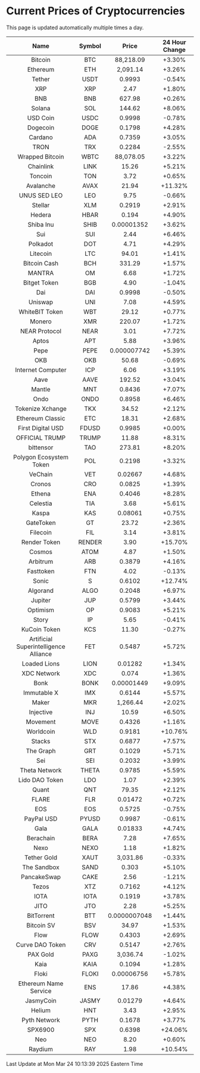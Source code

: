 # Current Prices of Cryptocurrencies
This page is updated automatically multiple times a day.

| Name | Symbol | Price | 24 Hour Change |
| :---: |:---:| :---: | :---: |
| Bitcoin | BTC | 88,218.09 | +3.30% |
| Ethereum | ETH | 2,091.14 | +3.26% |
| Tether | USDT | 0.9993 | -0.54% |
| XRP | XRP | 2.47 | +1.80% |
| BNB | BNB | 627.98 | +0.26% |
| Solana | SOL | 144.62 | +8.06% |
| USD Coin | USDC | 0.9998 | -0.78% |
| Dogecoin | DOGE | 0.1798 | +4.28% |
| Cardano | ADA | 0.7359 | +3.05% |
| TRON | TRX | 0.2284 | -2.55% |
| Wrapped Bitcoin | WBTC | 88,078.05 | +3.22% |
| Chainlink | LINK | 15.26 | +5.21% |
| Toncoin | TON | 3.72 | +0.65% |
| Avalanche | AVAX | 21.94 | +11.32% |
| UNUS SED LEO | LEO | 9.75 | -0.66% |
| Stellar | XLM | 0.2919 | +2.91% |
| Hedera | HBAR | 0.194 | +4.90% |
| Shiba Inu | SHIB | 0.00001352 | +3.62% |
| Sui | SUI | 2.44 | +6.46% |
| Polkadot | DOT | 4.71 | +4.29% |
| Litecoin | LTC | 94.01 | +1.41% |
| Bitcoin Cash | BCH | 331.29 | +1.57% |
| MANTRA | OM | 6.68 | +1.72% |
| Bitget Token | BGB | 4.90 | -1.04% |
| Dai | DAI | 0.9998 | -0.50% |
| Uniswap | UNI | 7.08 | +4.59% |
| WhiteBIT Token | WBT | 29.12 | +0.77% |
| Monero | XMR | 220.07 | +1.72% |
| NEAR Protocol | NEAR | 3.01 | +7.72% |
| Aptos | APT | 5.88 | +3.96% |
| Pepe | PEPE | 0.000007742 | +5.39% |
| OKB | OKB | 50.68 | -0.69% |
| Internet Computer | ICP | 6.06 | +3.19% |
| Aave | AAVE | 192.52 | +3.04% |
| Mantle | MNT | 0.8436 | +7.07% |
| Ondo | ONDO | 0.8958 | +6.46% |
| Tokenize Xchange | TKX | 34.52 | +2.12% |
| Ethereum Classic | ETC | 18.31 | +2.68% |
| First Digital USD | FDUSD | 0.9985 | +0.00% |
| OFFICIAL TRUMP | TRUMP | 11.88 | +8.31% |
| bittensor | TAO | 273.81 | +8.20% |
| Polygon Ecosystem Token | POL | 0.2198 | +3.32% |
| VeChain | VET | 0.02667 | +4.68% |
| Cronos | CRO | 0.0825 | +1.39% |
| Ethena | ENA | 0.4046 | +8.28% |
| Celestia | TIA | 3.68 | +5.61% |
| Kaspa | KAS | 0.08061 | +0.75% |
| GateToken | GT | 23.72 | +2.36% |
| Filecoin | FIL | 3.14 | +3.81% |
| Render Token | RENDER | 3.90 | +15.70% |
| Cosmos | ATOM | 4.87 | +1.50% |
| Arbitrum | ARB | 0.3879 | +4.16% |
| Fasttoken | FTN | 4.02 | -0.13% |
| Sonic | S | 0.6102 | +12.74% |
| Algorand | ALGO | 0.2048 | +6.97% |
| Jupiter | JUP | 0.5799 | +3.44% |
| Optimism | OP | 0.9083 | +5.21% |
| Story | IP | 5.65 | -0.41% |
| KuCoin Token | KCS | 11.30 | -0.27% |
| Artificial Superintelligence Alliance | FET | 0.5487 | +5.72% |
| Loaded Lions | LION | 0.01282 | +1.34% |
| XDC Network | XDC | 0.074 | +1.36% |
| Bonk | BONK | 0.00001449 | +9.09% |
| Immutable X | IMX | 0.6144 | +5.57% |
| Maker | MKR | 1,266.44 | +2.02% |
| Injective | INJ | 10.59 | +6.50% |
| Movement | MOVE | 0.4326 | +1.16% |
| Worldcoin | WLD | 0.9181 | +10.76% |
| Stacks | STX | 0.6877 | +7.57% |
| The Graph | GRT | 0.1029 | +5.71% |
| Sei | SEI | 0.2032 | +3.99% |
| Theta Network | THETA | 0.9785 | +5.59% |
| Lido DAO Token | LDO | 1.07 | +2.39% |
| Quant | QNT | 79.35 | +2.12% |
| FLARE | FLR | 0.01472 | +0.72% |
| EOS | EOS | 0.5725 | -0.75% |
| PayPal USD | PYUSD | 0.9987 | -0.61% |
| Gala | GALA | 0.01833 | +4.74% |
| Berachain | BERA | 7.28 | +7.65% |
| Nexo | NEXO | 1.18 | +1.82% |
| Tether Gold | XAUT | 3,031.86 | -0.33% |
| The Sandbox | SAND | 0.303 | +5.10% |
| PancakeSwap | CAKE | 2.56 | -1.21% |
| Tezos | XTZ | 0.7162 | +4.12% |
| IOTA | IOTA | 0.1919 | +3.78% |
| JITO | JTO | 2.28 | +5.25% |
| BitTorrent | BTT | 0.0000007048 | +1.44% |
| Bitcoin SV | BSV | 34.97 | +1.53% |
| Flow | FLOW | 0.4303 | +2.69% |
| Curve DAO Token | CRV | 0.5147 | +2.76% |
| PAX Gold | PAXG | 3,036.74 | -1.02% |
| Kaia | KAIA | 0.1094 | +1.28% |
| Floki | FLOKI | 0.00006756 | +5.78% |
| Ethereum Name Service | ENS | 17.86 | +4.38% |
| JasmyCoin | JASMY | 0.01279 | +4.64% |
| Helium | HNT | 3.43 | +2.95% |
| Pyth Network | PYTH | 0.1678 | +3.77% |
| SPX6900 | SPX | 0.6398 | +24.06% |
| Neo | NEO | 8.20 | +0.60% |
| Raydium | RAY | 1.98 | +10.54% |

Last Update at Mon Mar 24 10:13:39 2025 Eastern Time